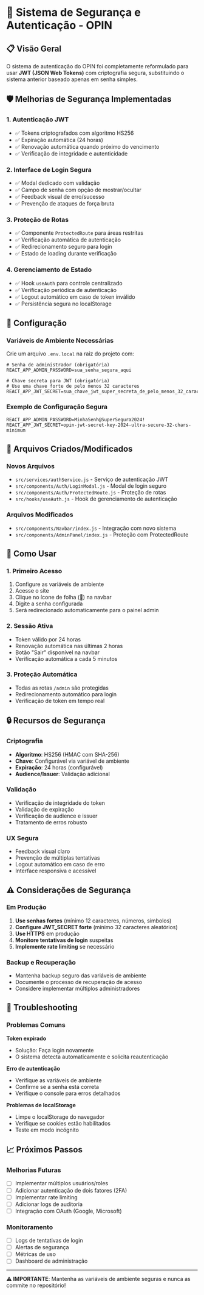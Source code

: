 # 🔐 Sistema de Segurança e Autenticação - OPIN

## 📋 Visão Geral

O sistema de autenticação do OPIN foi completamente reformulado para usar **JWT (JSON Web Tokens)** com criptografia segura, substituindo o sistema anterior baseado apenas em senha simples.

## 🛡️ Melhorias de Segurança Implementadas

### 1. **Autenticação JWT**
- ✅ Tokens criptografados com algoritmo HS256
- ✅ Expiração automática (24 horas)
- ✅ Renovação automática quando próximo do vencimento
- ✅ Verificação de integridade e autenticidade

### 2. **Interface de Login Segura**
- ✅ Modal dedicado com validação
- ✅ Campo de senha com opção de mostrar/ocultar
- ✅ Feedback visual de erro/sucesso
- ✅ Prevenção de ataques de força bruta

### 3. **Proteção de Rotas**
- ✅ Componente `ProtectedRoute` para áreas restritas
- ✅ Verificação automática de autenticação
- ✅ Redirecionamento seguro para login
- ✅ Estado de loading durante verificação

### 4. **Gerenciamento de Estado**
- ✅ Hook `useAuth` para controle centralizado
- ✅ Verificação periódica de autenticação
- ✅ Logout automático em caso de token inválido
- ✅ Persistência segura no localStorage

## 🔧 Configuração

### Variáveis de Ambiente Necessárias

Crie um arquivo `.env.local` na raiz do projeto com:

```env
# Senha de administrador (obrigatória)
REACT_APP_ADMIN_PASSWORD=sua_senha_segura_aqui

# Chave secreta para JWT (obrigatória)
# Use uma chave forte de pelo menos 32 caracteres
REACT_APP_JWT_SECRET=sua_chave_jwt_super_secreta_de_pelo_menos_32_caracteres
```

### Exemplo de Configuração Segura

```env
REACT_APP_ADMIN_PASSWORD=MinhaSenh@SuperSegura2024!
REACT_APP_JWT_SECRET=opin-jwt-secret-key-2024-ultra-secure-32-chars-minimum
```

## 📁 Arquivos Criados/Modificados

### Novos Arquivos
- `src/services/authService.js` - Serviço de autenticação JWT
- `src/components/Auth/LoginModal.js` - Modal de login seguro
- `src/components/Auth/ProtectedRoute.js` - Proteção de rotas
- `src/hooks/useAuth.js` - Hook de gerenciamento de autenticação

### Arquivos Modificados
- `src/components/Navbar/index.js` - Integração com novo sistema
- `src/components/AdminPanel/index.js` - Proteção com ProtectedRoute

## 🚀 Como Usar

### 1. **Primeiro Acesso**
1. Configure as variáveis de ambiente
2. Acesse o site
3. Clique no ícone de folha (🌿) na navbar
4. Digite a senha configurada
5. Será redirecionado automaticamente para o painel admin

### 2. **Sessão Ativa**
- Token válido por 24 horas
- Renovação automática nas últimas 2 horas
- Botão "Sair" disponível na navbar
- Verificação automática a cada 5 minutos

### 3. **Proteção Automática**
- Todas as rotas `/admin` são protegidas
- Redirecionamento automático para login
- Verificação de token em tempo real

## 🔒 Recursos de Segurança

### Criptografia
- **Algoritmo**: HS256 (HMAC com SHA-256)
- **Chave**: Configurável via variável de ambiente
- **Expiração**: 24 horas (configurável)
- **Audience/Issuer**: Validação adicional

### Validação
- Verificação de integridade do token
- Validação de expiração
- Verificação de audience e issuer
- Tratamento de erros robusto

### UX Segura
- Feedback visual claro
- Prevenção de múltiplas tentativas
- Logout automático em caso de erro
- Interface responsiva e acessível

## ⚠️ Considerações de Segurança

### Em Produção
1. **Use senhas fortes** (mínimo 12 caracteres, números, símbolos)
2. **Configure JWT_SECRET forte** (mínimo 32 caracteres aleatórios)
3. **Use HTTPS** em produção
4. **Monitore tentativas de login** suspeitas
5. **Implemente rate limiting** se necessário

### Backup e Recuperação
- Mantenha backup seguro das variáveis de ambiente
- Documente o processo de recuperação de acesso
- Considere implementar múltiplos administradores

## 🐛 Troubleshooting

### Problemas Comuns

**Token expirado**
- Solução: Faça login novamente
- O sistema detecta automaticamente e solicita reautenticação

**Erro de autenticação**
- Verifique as variáveis de ambiente
- Confirme se a senha está correta
- Verifique o console para erros detalhados

**Problemas de localStorage**
- Limpe o localStorage do navegador
- Verifique se cookies estão habilitados
- Teste em modo incógnito

## 📈 Próximos Passos

### Melhorias Futuras
- [ ] Implementar múltiplos usuários/roles
- [ ] Adicionar autenticação de dois fatores (2FA)
- [ ] Implementar rate limiting
- [ ] Adicionar logs de auditoria
- [ ] Integração com OAuth (Google, Microsoft)

### Monitoramento
- [ ] Logs de tentativas de login
- [ ] Alertas de segurança
- [ ] Métricas de uso
- [ ] Dashboard de administração

---

**⚠️ IMPORTANTE**: Mantenha as variáveis de ambiente seguras e nunca as commite no repositório!

